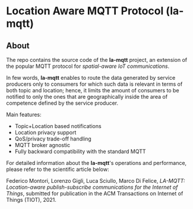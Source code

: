 # Location Aware MQTT Protocol (la-mqtt)

## About
The repo contains the source code of the **la-mqtt** project, an extension of the popular MQTT protocol for *spatial-aware IoT communications*.

In few words, **la-mqtt** enables to route the data generated by service producers only to consumers for which such data is relevant in terms of both topic and location; 
hence, it limits the amount of consumers to be notified to only the ones that are geographically inside the area of competence defined by the service producer. 

Main features:
- Topic+Location based notifications
- Location privacy support
- QoS/privacy trade-off handling
- MQTT broker agnostic
- Fully backward compatibility with the standard MQTT

For detailed information about the **la-mqtt**'s operations and performance, please refer to the scientific article below:

Federico Montori, Lorenzo Gigli, Luca Sciullo, Marco Di Felice, *LA-MQTT: Location-aware publish-subscribe communications for the Internet of Things*, submitted for publication in the 
ACM Transactions on Internet of Things (TIOT), 2021.
